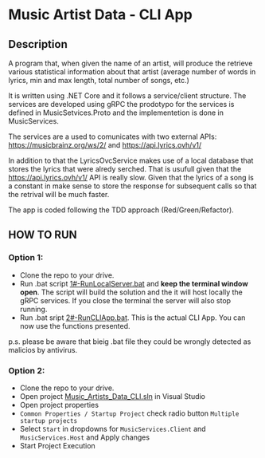 # Music Artist Data - CLI App

## Description
A program that, when given the name of an artist, will produce the retrieve various statistical information about that artist (average number of words in lyrics, min and max length, total number of songs, etc.)

It is written using .NET Core and it follows a service/client structure. 
The services are developed using gRPC the prodotypo for the services is defined in MusicSetvices.Proto and the implementetion is done in MusicServices.

The services are a used to comunicates with two external APIs: https://musicbrainz.org/ws/2/ and https://api.lyrics.ovh/v1/

In addition to that the LyricsOvcService makes use of a local database that stores the lyrics that were alredy serched. That is usufull given that the https://api.lyrics.ovh/v1/ API is really slow. 
Given that the lyrics of a song is a constant in make sense to store the response for subsequent calls so that the retrival will be much faster.

The app is coded following the TDD approach (Red/Green/Refactor).

## HOW TO RUN
### Option 1:
- Clone the repo to your drive.
- Run .bat script [1#-RunLocalServer.bat](1#-RunLocalServer.bat) and **keep the terminal window open**. The script will build the solution and the it will host locally the gRPC services. If you close the terminal the server will also stop running.
- Run .bat sript [2#-RunCLIApp.bat](2#-RunCLIApp.bat). This is the actual CLI App. You can now use the functions presented.

p.s. please be aware that bieig .bat file they could be wrongly detected as malicios by antivirus.

### Option 2:
- Clone the repo to your drive.
- Open project [Music_Artists_Data_CLI.sln](Music_Artists_Data_CLI.sln) in Visual Studio
- Open project properties
- `Common Properties / Startup Project` check radio button `Multiple startup projects`
- Select `Start` in dropdowns for `MusicServices.Client` and `MusicServices.Host` and Apply changes
- Start Project Execution
